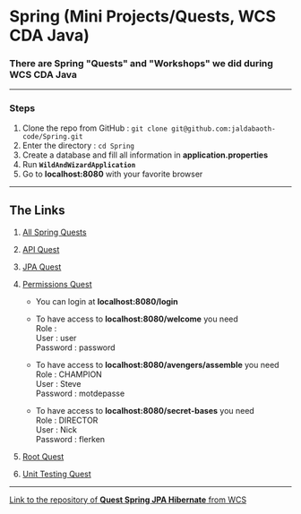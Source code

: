<h1>Spring (Mini Projects/Quests, WCS CDA Java)</h1>

### There are Spring "Quests" and "Workshops" we did during WCS CDA Java


---

### Steps

1. Clone the repo from GitHub : `git clone git@github.com:jaldabaoth-code/Spring.git`
2. Enter the directory : `cd Spring`
3. Create a database and fill all information in <b>application.properties</b>
4. Run <b>`WildAndWizardApplication`</b>
5. Go to <b>localhost:8080</b> with your favorite browser

---

## The Links

1. <a href="https://github.com/jaldabaoth-code/Spring/tree/main/src/main/java/com/wildcodeschool/wildandwizard">All Spring Quests</a>

2. <a href="https://github.com/jaldabaoth-code/Spring/tree/main/src/main/java/com/wildcodeschool/wildandwizard/controller/api">API Quest</a>

3. <a href="https://github.com/jaldabaoth-code/Spring/tree/main/src/main/java/com/wildcodeschool/wildandwizard/controller/jpa">JPA Quest</a>

4. <a href="https://github.com/jaldabaoth-code//Spring/tree/main/src/main/java/com/wildcodeschool/wildandwizard/controller/permissions">Permissions Quest</a>

   * You can login at <b>localhost:8080/login</b>

   * To have access to <b>localhost:8080/welcome</b> you need</br>
      Role :</br>
      User : user</br>
      Password : password</br>

   * To have access to <b>localhost:8080/avengers/assemble</b> you need</br>
      Role : CHAMPION</br>
      User : Steve</br>
      Password : motdepasse</br>

   * To have access to <b>localhost:8080/secret-bases</b> you need</br>
      Role : DIRECTOR</br>
      User : Nick</br>
      Password : flerken</br>

6. <a href="https://github.com/jaldabaoth-code/Spring/tree/main/src/main/java/com/wildcodeschool/wildandwizard/controller/root">Root Quest</a>

7. <a href="https://github.com/jaldabaoth-code/Spring/tree/main/src/test/java/unitTesting">Unit Testing Quest</a>

---

<a href="https://github.com/WildCodeSchool/quest-spring-jpa-hibernate">Link to the repository of <b>Quest Spring JPA Hibernate</b> from WCS</a>

